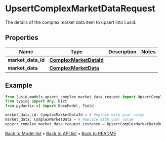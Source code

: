 # UpsertComplexMarketDataRequest

The details of the complex market data item to upsert into Lusid.
## Properties
Name | Type | Description | Notes
------------ | ------------- | ------------- | -------------
**market_data_id** | [**ComplexMarketDataId**](ComplexMarketDataId.md) |  | 
**market_data** | [**ComplexMarketData**](ComplexMarketData.md) |  | 
## Example

```python
from lusid.models.upsert_complex_market_data_request import UpsertComplexMarketDataRequest
from typing import Any, Dict
from pydantic.v1 import BaseModel, Field

market_data_id: ComplexMarketDataId = # Replace with your value
market_data: ComplexMarketData = # Replace with your value
upsert_complex_market_data_request_instance = UpsertComplexMarketDataRequest(market_data_id=market_data_id, market_data=market_data)

```

[Back to Model list](../README.md#documentation-for-models) &#8226; [Back to API list](../README.md#documentation-for-api-endpoints) &#8226; [Back to README](../README.md)

